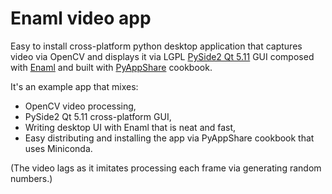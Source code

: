 # Enaml video app

Easy to install cross-platform python desktop application that captures video via OpenCV and displays it via LGPL [PySide2 Qt 5.11](https://www.qt.io/qt-for-python) GUI composed with [Enaml](https://github.com/nucleic/enaml) and built with [PyAppShare](https://github.com/kiwi0fruit/pyappshare) cookbook.

It's an example app that mixes:

* OpenCV video processing,
* PySide2 Qt 5.11 cross-platform GUI,
* Writing desktop UI with Enaml that is neat and fast,
* Easy distributing and installing the app via PyAppShare cookbook that uses Miniconda.

(The video lags as it imitates processing each frame via generating random numbers.)
